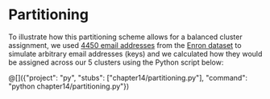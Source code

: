 # Partitioning

To illustrate how this partitioning scheme allows for a balanced cluster
assignment, we used [4450 email addresses](https://github.com/elgeish/Computing-with-Data/blob/master/projects/py/chapter14/enron.txt)
from the [Enron dataset](https://en.wikipedia.org/wiki/Enron_Corpus) to simulate
arbitrary email addresses (keys) and we calculated how they would be assigned
across our 5 clusters using the Python script below:

@[]({"project": "py", "stubs": ["chapter14/partitioning.py"], "command": "python chapter14/partitioning.py"})
